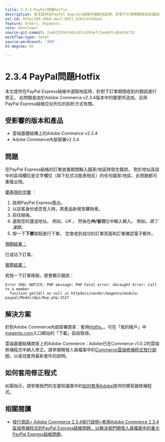 ```yaml
---
title: 2.3.4 PayPal問題Hotfix
description: 本文提供在PayPal Express結帳中選取地區時，針對下訂單期間收到的錯誤進行修正。 此問題是由於Adobe Commerce v2.3.4版本中的變更所造成，且與PayPal Express結帳位址列位的剖析方式有關。
exl-id: 9f5ec100-49b0-4ac5-8951-32b5c4fe6bed
feature: Orders, Payments
role: Developer
source-git-commit: 2aeb2355b74d1cdfc62b5e7c5aa04fcd0a654733
workflow-type: tm+mt
source-wordcount: '359'
ht-degree: 0%

---
```


# 2.3.4 PayPal問題Hotfix

本文提供在PayPal Express結帳中選取地區時，針對下訂單期間收到的錯誤進行修正。 此問題是由於Adobe Commerce v2.3.4版本中的變更所造成，且與PayPal Express結帳位址列位的剖析方式有關。

## 受影響的版本和產品

* 雲端基礎結構上的Adobe Commerce v2.3.4
* Adobe Commerce內部部署v2.3.4

## 問題

在PayPal Express結帳的訂單放置期間輸入國家/地區時發生錯誤。 對於地址區段中的區域欄位是文字欄位（與下拉式功能表相反）的任何國家/地區，此問題都可重複出現。

<u>要再現的步驟</u> ：

1. 啟用PayPal Express簽出。
1. 以訪客身份或您登入時，將產品新增至購物車。
1. 前往結帳。
1. 選取您的運送地址。 例如，*UK* 。 然後在&#x200B;**州/省**&#x200B;欄位中輸入輸入。 例如，*諾丁漢郡*。
1. 按一下&#x200B;**下單**&#x200B;按鈕進行下單。 您會收到成功的訂單頁面和訂單確認電子郵件。

<u>預期結果：</u>

已成功下訂單。

<u>實際結果：</u>

若按一下訂單按鈕，便會顯示錯誤：

```
Error 500: NOTICE: PHP message: PHP Fatal error: Uncaught Error: Call to a member
  function getId() on null in httpdocs/vendor/magento/module-paypal/Model/Api/Nvp.php:1527
```

## 解決方案

針對Adobe Commerce內部部署商家：套用[Hotfix，](https://magento.com/tech-resources/download#download2353)，可在「我的帳戶」中[magento.com](https://magento.com)入口網站的「下載」區段取得。

雲端基礎結構商家上的Adobe Commerce：Adobe已在Commerce v1.0.2的雲端修補程式中納入修正。請參閱開發人員檔案中的[Commerce雲端修補程式發行說明](https://experienceleague.adobe.com/zh-hant/docs/commerce-cloud-service/user-guide/release-notes/cloud-patches?itm_source=devdocs&itm_medium=quick_search&itm_campaign=federated_search&itm_term=cloud%20patche)，以尋找套用最新套件的說明。

## 如何套用修正程式

如需指示，請參閱我們的支援知識庫中的[如何套用Adobe](/help/how-to/general/how-to-apply-a-composer-patch-provided-by-magento.md)提供的撰寫器修補程式。

## 相關閱讀

* [發行資訊> Adobe Commerce 2.3.4發行說明>套用Adobe Commerce 2.3.4區域修補程式的PayPal Express結帳問題，以解決我們開發人員檔案中的重大PayPal Express結帳問題](https://commerce-docs.github.io/devdocs-archive/2.3/guides/v2.3/release-notes/release-notes-2-3-4-commerce.html#apply-the-paypal-express-checkout-issue-with-region-patch-for-magento-234-to-address-a-critical-paypal-express-checkout-issue)。
